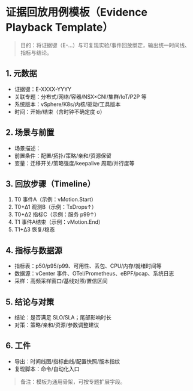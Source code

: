 # 证据回放用例模板（Evidence Playback Template）

> 目的：将证据键（E-...）与可复现实验/事件回放绑定，输出统一时间线、指标与结论。

## 1. 元数据

- 证据键：E-XXXX-YYYY
- 关联专题：分布式/网络/容器/NSX×CNI/集群/IoT/P2P 等
- 系统版本：vSphere/K8s/内核/驱动/工具版本
- 时间：开始/结束（含时钟不确定度 σ）

## 2. 场景与前置

- 场景描述：
- 前置条件：配置/拓扑/策略/亲和/资源保留
- 变量：迁移开关/策略强度/keepalive 周期/并行度等

## 3. 回放步骤（Timeline）

1) T0 事件A（示例：vMotion.Start）
2) T0+Δ1 观测B（示例：TxDrops↑）
3) T0+Δ2 指标C（示例：服务 p99↑）
4) T1 事件A结束（示例：vMotion.End）
5) T1+Δ3 恢复/稳态

## 4. 指标与数据源

- 指标表：p50/p95/p99、可用性、丢包、CPU/内存/就绪时间等
- 数据源：vCenter 事件、OTel/Prometheus、eBPF/pcap、系统日志
- 采样：高频采样窗口/基线对照/置信区间

## 5. 结论与对策

- 结论：是否满足 SLO/SLA；尾部影响时长
- 对策：策略/亲和/资源/参数调整建议

## 6. 工件

- 导出：时间线图/指标曲线/配置快照/版本指纹
- 复现脚本：命令/自动化入口

> 备注：模板为通用骨架，可按专题扩展字段。
